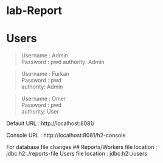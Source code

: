 # lab-Report

# Users

> Username : Admin     
> Password : pwd
> authority: Admin  

> Username : Furkan  
> Password : pwd  
> authority: Admin  

> Username : Omer  
> Password : pwd  
> authority: User  

Default URL : http://localhost:8081/

Console URL : http://localhost:8081/h2-console

For database file changes ##
Reports/Workers file location : jdbc:h2:./reports-file
Users file location : jdbc:h2:./users

